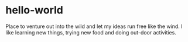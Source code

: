 # hello-world
Place to venture out into the wild and let my ideas run free like the wind.
I like learning new things, trying new food and doing out-door activities.
